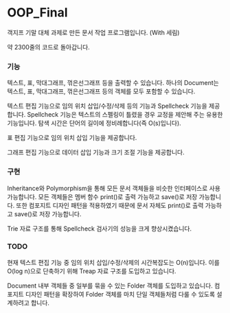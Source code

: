 # OOP_Final

객지프 기말 대체 과제로 만든 문서 작업 프로그램입니다. (With 세림)

약 2300줄의 코드로 돌아갑니다.

### 기능

텍스트, 표, 막대그래프, 꺾은선그래프 등을 출력할 수 있습니다. 하나의 Document는 텍스트, 표, 막대그래프, 꺾은선그래프 등의 객체를 모두 포함할 수 있습니다.

텍스트 편집 기능으로 임의 위치 삽입/수정/삭제 등의 기능과 Spellcheck 기능을 제공합니다. Spellcheck 기능은 텍스트의 스펠링이 틀렸을 경우 교정을 제안해 주는 유용한 기능입니다. 탐색 시간은 단어의 길이에 정비례합니다(즉 O(s)입니다).

표 편집 기능으로 임의 위치 삽입 기능을 제공합니다.

그래프 편집 기능으로 데이터 삽입 기능과 크기 조절 기능을 제공합니다.

### 구현

Inheritance와 Polymorphism을 통해 모든 문서 객체들을 비슷한 인터페이스로 사용 가능합니다. 모든 객체들은 멤버 함수 print()로 출력 가능하고 save()로 저장 가능합니다. 또한 컴포지트 디자인 패턴을 적용하였기 때문에 문서 자체도 print()로 출력 가능하고 save()로 저장 가능합니다. 

Trie 자료 구조를 통해 Spellcheck 검사기의 성능을 크게 향상시켰습니다.

### TODO

현재 텍스트 편집 기능 중 임의 위치 삽입/수정/삭제의 시간복잡도는 O(n)입니다. 이를 O(log n)으로 단축하기 위해 Treap 자료 구조를 도입하고 있습니다.

Document 내부 객체들 중 일부를 묶을 수 있는 Folder 객체를 도입하고 있습니다. 컴포지트 디자인 패턴을 확장하여 Folder 객체를 마치 단일 객체들처럼 다룰 수 있도록 설계하려고 합니다.
